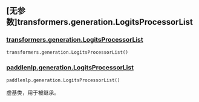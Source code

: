 ## [无参数]transformers.generation.LogitsProcessorList

### [transformers.generation.LogitsProcessorList](https://hf-mirror.com/docs/transformers/v4.42.0/en/internal/generation_utils#transformers.LogitsProcessorList)

```python
transformers.generation.LogitsProcessorList()
```

### [paddlenlp.generation.LogitsProcessorList](https://github.com/PaddlePaddle/PaddleNLP/blob/e336e78c338d2514ee6c937982ce5d8c960b85ff/paddlenlp/transformers/bloom/processor.py#L24)

```python
paddlenlp.generation.LogitsProcessorList()
```

虚基类，用于被继承。
